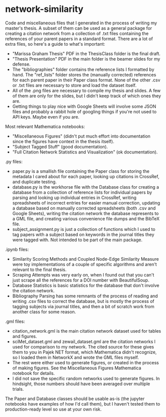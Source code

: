 # network-similarity

Code and miscellaneous files that I generated in the process of writing my master's thesis. A subset of them can be used as a general package for creating a citation network from a collection of .txt files containing the references of your parent papers in a standard format. There are a lot of extra files, so here's a guide to what's important:

* "Marissa Graham Thesis" PDF in the ThesisClass folder is the final draft.
* "Thesis Presentation" PDF in the main folder is the beamer slides for my defense.
* The "bibliographies" folder contains the reference lists I formatted by hand. The "ref_lists" folder stores the (manually corrected) references for each parent paper in their Paper class format. None of the other .csv or .txt files are necessary to store and load the dataset itself.
* All of the .png files are necessary to compile my thesis and slides. A few of them are only for the slides, but I didn't keep track of which ones they are.
* Getting things to play nice with Google Sheets will involve some JSON files and probably a rabbit hole of googling things if you're not used to API keys. Maybe even if you are. 

Most relevant Mathematica notebooks: 

* "Miscellaneous Figures" (didn't put much effort into documentation since the figures have context in the thesis itself).
* "Subject Tagged Stuff" (good documentation).
* "Full Citation Network Statistics and Visualization" (ok documentation). 

.py files:

* paper.py is a smallish file containing the Paper class for storing the metadata I cared about for each paper, looking up citations in CrossRef, and duplicate testing.
* database.py is the workhorse file with the Database class for creating a database from a collection of reference lists for individual papers by parsing and looking up individual entries in CrossRef, writing spreadsheets of incorrect entries for easier manual correction, updating a database based on manually corrected spreadsheets (both .csv and Google Sheets), writing the citation network the database represents to a GML file, and creating various convenience file dumps and the BibTeX file.
* subject_assignment.py is just a collection of functions which I used to tag papers with a subject based on keywords in the journal titles they were tagged with. Not intended to be part of the main package.

.ipynb files:

* Similarity Scoring Methods and Coupled Node-Edge Similarity Measure were toy implementations of a couple of specific algorithms and aren't relevant to the final thesis.
* Scraping Attempts was very early on, when I found out that you can't just scrape all the references for a DOI number with BeautifulSoup.
* Database Statistics is basic statistics for the database that don't involve the citation network.
* Bibliography Parsing has some remnants of the process of reading and writing .csv files to correct the database, but is mostly the process of tagging subjects via journal titles, and then a bit of scratch work from another class for some reason.

.gml files:
* citation_network.gml is the main citation network dataset used for tables and figures. 
* sciMet_dataset.gml and zewail_dataset.gml are the citation networks I used for comparison to my network. The cited source for these gives them to you in Pajek NET format, which Mathematica didn't recognize, so I loaded them in NetworkX and wrote the GML files myself.
* The rest were either used to generate figures, or created in the process of making figures. See the Miscellaneous Figures Mathematica notebook for details.
* I did not save the specific random networks used to generate figures. In hindsight, those numbers should have been averaged over multiple trials. 

The Paper and Database classes should be usable as-is (the jupyter notebooks have examples of how I'd call them), but I haven't tested them to production-ready level so use at your own risk. 
